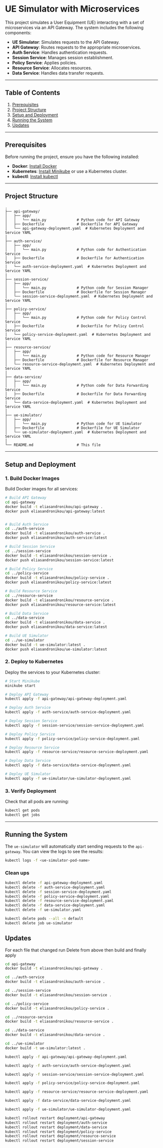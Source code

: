 # UE Simulator with Microservices

This project simulates a User Equipment (UE) interacting with a set of microservices via an API Gateway. The system includes the following components:

- **UE Simulator**: Simulates requests to the API Gateway.
- **API Gateway**: Routes requests to the appropriate microservices.
- **Auth Service**: Handles authentication requests.
- **Session Service**: Manages session establishment.
- **Policy Service**: Applies policies.
- **Resource Service**: Allocates resources.
- **Data Service**: Handles data transfer requests.

---

## Table of Contents

1. [Prerequisites](#prerequisites)
2. [Project Structure](#project-structure)
3. [Setup and Deployment](#setup-and-deployment)
4. [Running the System](#running-the-system)
5. [Updates](#updates)

---

## Prerequisites

Before running the project, ensure you have the following installed:

- **Docker**: [Install Docker](https://docs.docker.com/get-docker/)
- **Kubernetes**: [Install Minikube](https://minikube.sigs.k8s.io/docs/start/) or use a Kubernetes cluster.
- **kubectl**: [Install kubectl](https://kubernetes.io/docs/tasks/tools/)

---

## Project Structure

```
.
├── api-gateway/
│   ├── app/
│   │   └── main.py              # Python code for API Gateway
│   ├── Dockerfile               # Dockerfile for API Gateway
│   └── api-gateway-deployment.yaml  # Kubernetes Deployment and Service YAML
│
├── auth-service/
│   ├── app/
│   │   └── main.py              # Python code for Authentication Service
│   ├── Dockerfile               # Dockerfile for Authentication Service
│   └── auth-service-deployment.yaml  # Kubernetes Deployment and Service YAML
|
├── session-service/
│   ├── app/
│   │   └── main.py              # Python code for Session Manager
│   ├── Dockerfile               # Dockerfile for Session Manager
│   └── session-service-deployment.yaml  # Kubernetes Deployment and Service YAML
│
├── policy-service/
│   ├── app/
│   │   └── main.py              # Python code for Policy Control Service
│   ├── Dockerfile               # Dockerfile for Policy Control Service
│   └── policy-service-deployment.yaml  # Kubernetes Deployment and Service YAML
│
├── resource-service/
│   ├── app/
│   │   └── main.py              # Python code for Resource Manager
│   ├── Dockerfile               # Dockerfile for Resource Manager
│   └── resource-service-deployment.yaml  # Kubernetes Deployment and Service YAML
│
├── data-service/
│   ├── app/
│   │   └── main.py              # Python code for Data Forwarding Service
│   ├── Dockerfile               # Dockerfile for Data Forwarding Service
│   └── data-service-deployment.yaml  # Kubernetes Deployment and Service YAML
│
├── ue-simulator/
│   ├── app/
│   │   └── main.py              # Python code for UE Simulator
│   ├── Dockerfile               # Dockerfile for UE Simulator
│   └── ue-simulator-deployment.yaml  # Kubernetes Deployment and Service YAML
│
└── README.md                    # This file

```

---

## Setup and Deployment

### 1. Build Docker Images

Build Docker images for all services:

```bash
# Build API Gateway
cd api-gateway
docker build -t eliasandronikou/api-gateway .
docker push eliasandronikou/api-gateway:latest


# Build Auth Service
cd ../auth-service
docker build -t eliasandronikou/auth-service .
docker push eliasandronikou/auth-service:latest

# Build Session Service
cd ../session-service
docker build -t eliasandronikou/session-service .
docker push eliasandronikou/session-service:latest

# Build Policy Service
cd ../policy-service
docker build -t eliasandronikou/policy-service .
docker push eliasandronikou/policy-service:latest

# Build Resource Service
cd ../resource-service
docker build -t eliasandronikou/resource-service .
docker push eliasandronikou/resource-service:latest

# Build Data Service
cd ../data-service
docker build -t eliasandronikou/data-service .
docker push eliasandronikou/data-service:latest

# Build UE Simulator
cd ../ue-simulator
docker build -t ue-simulator:latest .
docker push eliasandronikou/ue-simulator:latest

```

### 2. Deploy to Kubernetes

Deploy the services to your Kubernetes cluster:

```bash
# Start Minikube  
minikube start

# Deploy API Gateway
kubectl apply -f api-gateway/api-gateway-deployment.yaml

# Deploy Auth Service
kubectl apply -f auth-service/auth-service-deployment.yaml

# Deploy Session Service
kubectl apply -f session-service/session-service-deployment.yaml

# Deploy Policy Service
kubectl apply -f policy-service/policy-service-deployment.yaml

# Deploy Resource Service
kubectl apply -f resource-service/resource-service-deployment.yaml

# Deploy Data Service
kubectl apply -f data-service/data-service-deployment.yaml

# Deploy UE Simulator
kubectl apply -f ue-simulator/ue-simulator-deployment.yaml
```

### 3. Verify Deployment

Check that all pods are running:

```bash
kubectl get pods
kubectl get jobs
```

---

## Running the System

The `ue-simulator` will automatically start sending requests to the `api-gateway`. You can view the logs to see the results:

```bash
kubectl logs -f <ue-simulator-pod-name>
```

### Clean ups

```bash
kubectl delete -f api-gateway-deployment.yaml
kubectl delete -f auth-service-deployment.yaml
kubectl delete -f session-service-deployment.yaml
kubectl delete -f policy-service-deployment.yaml
kubectl delete -f resource-service-deployment.yaml
kubectl delete -f data-service-deployment.yaml
kubectl delete -f ue-simulator.yaml
```
```bash
kubectl delete pods --all -n default
kubectl delete job ue-simulator
```

## Updates
For each file that changed run Delete from above then build and finally apply
```bash
cd api-gateway
docker build -t eliasandronikou/api-gateway .

cd ../auth-service
docker build -t eliasandronikou/auth-service .

cd ../session-service
docker build -t eliasandronikou/session-service .

cd ../policy-service
docker build -t eliasandronikou/policy-service .

cd ../resource-service
docker build -t eliasandronikou/resource-service .

cd ../data-service
docker build -t eliasandronikou/data-service .

cd ../ue-simulator
docker build -t ue-simulator:latest .
```
```bash
kubectl apply -f api-gateway/api-gateway-deployment.yaml

kubectl apply -f auth-service/auth-service-deployment.yaml

kubectl apply -f session-service/session-service-deployment.yaml

kubectl apply -f policy-service/policy-service-deployment.yaml

kubectl apply -f resource-service/resource-service-deployment.yaml

kubectl apply -f data-service/data-service-deployment.yaml

kubectl apply -f ue-simulator/ue-simulator-deployment.yaml
```

```bash
kubectl rollout restart deployment/api-gateway
kubectl rollout restart deployment/auth-service
kubectl rollout restart deployment/data-service
kubectl rollout restart deployment/policy-service
kubectl rollout restart deployment/resource-service
kubectl rollout restart deployment/session-service
```
